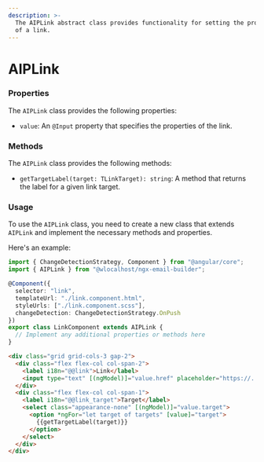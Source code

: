```yaml
---
description: >-
  The AIPLink abstract class provides functionality for setting the properties
  of a link.
---
```


# AIPLink

### Properties

The `AIPLink` class provides the following properties:

* `value`: An `@Input` property that specifies the properties of the link.

### Methods

The `AIPLink` class provides the following methods:

* `getTargetLabel(target: TLinkTarget): string`: A method that returns the label for a given link target.

### Usage

To use the `AIPLink` class, you need to create a new class that extends `AIPLink` and implement the necessary methods and properties.&#x20;

Here's an example:

```typescript
import { ChangeDetectionStrategy, Component } from "@angular/core";
import { AIPLink } from "@wlocalhost/ngx-email-builder";

@Component({
  selector: "link",
  templateUrl: "./link.component.html",
  styleUrls: ["./link.component.scss"],
  changeDetection: ChangeDetectionStrategy.OnPush
})
export class LinkComponent extends AIPLink {
  // Implement any additional properties or methods here
}
```

```html
<div class="grid grid-cols-3 gap-2">
  <div class="flex flex-col col-span-2">
    <label i18n="@@link">Link</label>
    <input type="text" [(ngModel)]="value.href" placeholder="https://..." i18n-placeholder="@@link_placeholder">
  </div>
  <div class="flex flex-col col-span-1">
    <label i18n="@@link_target">Target</label>
    <select class="appearance-none" [(ngModel)]="value.target">
      <option *ngFor="let target of targets" [value]="target">
        {{getTargetLabel(target)}}
      </option>
    </select>
  </div>
</div>
```
